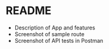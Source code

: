 # README

* Description of App and features
* Screenshot of sample route
* Screenshot of API tests in Postman

